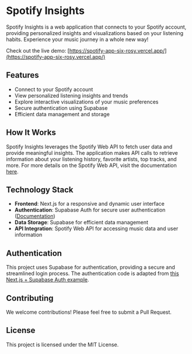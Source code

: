 # Spotify Insights

Spotify Insights is a web application that connects to your Spotify account, providing personalized insights and visualizations based on your listening habits. Experience your music journey in a whole new way!

Check out the live demo: [https://spotify-app-six-rosy.vercel.app/](https://spotify-app-six-rosy.vercel.app/)

## Features

- Connect to your Spotify account
- View personalized listening insights and trends
- Explore interactive visualizations of your music preferences
- Secure authentication using Supabase
- Efficient data management and storage

## How It Works

Spotify Insights leverages the Spotify Web API to fetch user data and provide meaningful insights. The application makes API calls to retrieve information about your listening history, favorite artists, top tracks, and more. For more details on the Spotify Web API, visit the documentation [here](https://developer.spotify.com/documentation/web-api).

## Technology Stack

- **Frontend**: Next.js for a responsive and dynamic user interface
- **Authentication**: Supabase Auth for secure user authentication ([Documentation](https://supabase.com/docs/guides/auth))
- **Data Storage**: Supabase for efficient data management
- **API Integration**: Spotify Web API for accessing music data and user information

## Authentication

This project uses Supabase for authentication, providing a secure and streamlined login process. The authentication code is adapted from [this Next.js + Supabase Auth example](https://github.com/mryechkin/nextjs-supabase-auth).

## Contributing

We welcome contributions! Please feel free to submit a Pull Request.

## License

This project is licensed under the MIT License.
